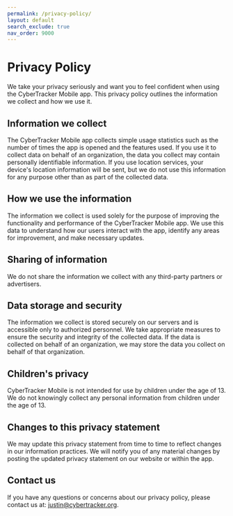 ```yaml
---
permalink: /privacy-policy/
layout: default
search_exclude: true
nav_order: 9000
---
```

# Privacy Policy

We take your privacy seriously and want you to feel confident when using the CyberTracker Mobile app. This privacy policy outlines the information we collect and how we use it.

## Information we collect
The CyberTracker Mobile app collects simple usage statistics such as the number of times the app is opened and the features used. If you use it to collect data on behalf of an organization, the data you collect may contain personally identifiable information. If you use location services, your device's location information will be sent, but we do not use this information for any purpose other than as part of the collected data.

## How we use the information
The information we collect is used solely for the purpose of improving the functionality and performance of the CyberTracker Mobile app. We use this data to understand how our users interact with the app, identify any areas for improvement, and make necessary updates. 

## Sharing of information
We do not share the information we collect with any third-party partners or advertisers.

## Data storage and security
The information we collect is stored securely on our servers and is accessible only to authorized personnel. We take appropriate measures to ensure the security and integrity of the collected data. If the data is collected on behalf of an organization, we may store the data you collect on behalf of that organization.

## Children's privacy
CyberTracker Mobile is not intended for use by children under the age of 13. We do not knowingly collect any personal information from children under the age of 13.

## Changes to this privacy statement
We may update this privacy statement from time to time to reflect changes in our information practices. We will notify you of any material changes by posting the updated privacy statement on our website or within the app.

## Contact us
If you have any questions or concerns about our privacy policy, please contact us at: justin@cybertracker.org.
